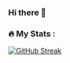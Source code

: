### Hi there 👋

<!--
**folhesgabriel/folhesgabriel** is a ✨ _special_ ✨ repository because its `README.md` (this file) appears on your GitHub profile.

Here are some ideas to get you started:

- 🔭 I’m currently working on ...
- 🌱 I’m currently learning ...
- 👯 I’m looking to collaborate on ...
- 🤔 I’m looking for help with ...
- 📫 How to reach me: ...
-->

### :fire: My Stats :
[![GitHub Streak](http://github-readme-streak-stats.herokuapp.com?user=folhesgabriel&theme=dark&background=000000)](https://git.io/streak-stats)
